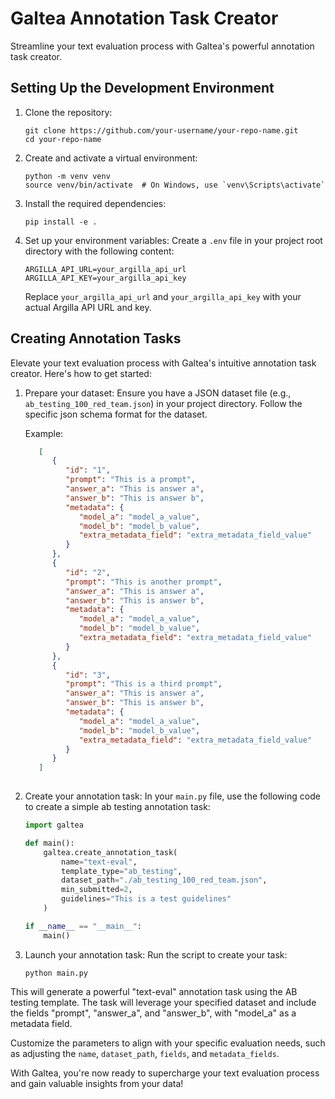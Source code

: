 # Galtea Annotation Task Creator

Streamline your text evaluation process with Galtea's powerful annotation task creator.

## Setting Up the Development Environment

1. Clone the repository:
   ```
   git clone https://github.com/your-username/your-repo-name.git
   cd your-repo-name
   ```

2. Create and activate a virtual environment:
   ```
   python -m venv venv
   source venv/bin/activate  # On Windows, use `venv\Scripts\activate`
   ```

3. Install the required dependencies:
   ```
   pip install -e .
   ```

4. Set up your environment variables:
   Create a `.env` file in your project root directory with the following content:

   ```
   ARGILLA_API_URL=your_argilla_api_url
   ARGILLA_API_KEY=your_argilla_api_key
   ```

   Replace `your_argilla_api_url` and `your_argilla_api_key` with your actual Argilla API URL and key.

## Creating Annotation Tasks

Elevate your text evaluation process with Galtea's intuitive annotation task creator. Here's how to get started:

1. Prepare your dataset:
   Ensure you have a JSON dataset file (e.g., `ab_testing_100_red_team.json`) in your project directory.
   Follow the specific json schema format for the dataset.

   Example:
   ```json
      [
         {
            "id": "1",
            "prompt": "This is a prompt",
            "answer_a": "This is answer a",
            "answer_b": "This is answer b",
            "metadata": {
               "model_a": "model_a_value",
               "model_b": "model_b_value",
               "extra_metadata_field": "extra_metadata_field_value"
            }
         },
         {
            "id": "2",
            "prompt": "This is another prompt",
            "answer_a": "This is answer a",
            "answer_b": "This is answer b",
            "metadata": {
               "model_a": "model_a_value",
               "model_b": "model_b_value",
               "extra_metadata_field": "extra_metadata_field_value"
            }
         },
         {
            "id": "3",
            "prompt": "This is a third prompt",
            "answer_a": "This is answer a",
            "answer_b": "This is answer b",
            "metadata": {
               "model_a": "model_a_value",
               "model_b": "model_b_value",
               "extra_metadata_field": "extra_metadata_field_value"
            }
         }
      ]
      
   ```

2. Create your annotation task:
   In your `main.py` file, use the following code to create a simple ab testing annotation task:

   ```python
   import galtea

   def main():
       galtea.create_annotation_task(
           name="text-eval",
           template_type="ab_testing",
           dataset_path="./ab_testing_100_red_team.json",
           min_submitted=2,
           guidelines="This is a test guidelines"
       )

   if __name__ == "__main__":
       main()
   ```

3. Launch your annotation task:
   Run the script to create your task:
   ```
   python main.py
   ```

This will generate a powerful "text-eval" annotation task using the AB testing template. The task will leverage your specified dataset and include the fields "prompt", "answer_a", and "answer_b", with "model_a" as a metadata field.

Customize the parameters to align with your specific evaluation needs, such as adjusting the `name`, `dataset_path`, `fields`, and `metadata_fields`.

With Galtea, you're now ready to supercharge your text evaluation process and gain valuable insights from your data!
